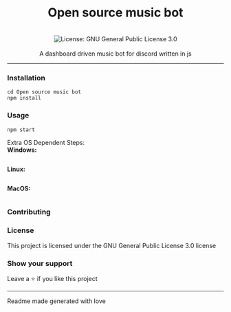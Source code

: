 <div align="center">
<h1 align="center">Open source music bot</h1>
<br />
<img alt="License: GNU General Public License 3.0" src="https://img.shields.io/badge/License-GNU General Public License 3.0-blue" /><br>
<br>
A dashboard driven music bot for discord written in js
</div>

***

### Installation
```
cd Open source music bot
npm install
```

### Usage
```
npm start
```
Extra OS Dependent Steps:
<br>**Windows:**

```

```
**Linux:**

```

```
**MacOS:**

```

```

### Contributing

### License
This project is licensed under the GNU General Public License 3.0 license
### Show your support
Leave a ⭐ if you like this project

***
Readme made generated with love